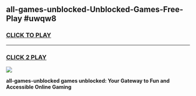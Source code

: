 
## all-games-unblocked-Unblocked-Games-Free-Play #uwqw8
<h3>
<a href="https://us.freeplayer.one?title=all-games-unblocked&ref=9M">CLICK TO PLAY</a></h3>
<hr>

<h3>
<a href="https://us.freeplayer.one?title=all-games-unblocked&ref=9M">CLICK 2 PLAY</a>
  
</h3>

<a href="https://us.freeplayer.one?title=all-games-unblocked&ref=9M"><img src="https://clearcache.store/games.png"></a>


**all-games-unblocked games unblocked: Your Gateway to Fun and Accessible Online Gaming**
